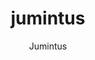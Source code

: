 ---
layout: project

permalink: /projetos/jumintus/

title: jumintus
subtitle: "Jumintus"

duration: 2020 - Hoje

excerpt: "Haiô Silver! Sistema de Helpdesk Go Horse (com Asana)."

categories: 
 - projects
 - tools
 
tags:
  - php
  - javascript
  - bootstrap
  - phpmailer
  - fontawesome
  - fileinput
  - ticket
  - helpdesk
  - asana
---